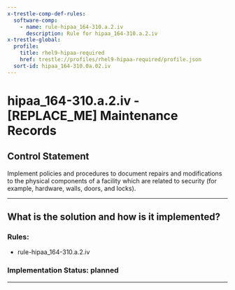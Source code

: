 ```yaml
---
x-trestle-comp-def-rules:
  software-comp:
    - name: rule-hipaa_164-310.a.2.iv
      description: Rule for hipaa_164-310.a.2.iv
x-trestle-global:
  profile:
    title: rhel9-hipaa-required
    href: trestle://profiles/rhel9-hipaa-required/profile.json
  sort-id: hipaa_164-310.0a.02.iv
---
```


# hipaa_164-310.a.2.iv - \[REPLACE_ME\] Maintenance Records

## Control Statement

Implement policies and procedures to document repairs and modifications to the physical components of a
facility which are related to security (for example, hardware, walls, doors, and locks).

______________________________________________________________________

## What is the solution and how is it implemented?

<!-- For implementation status enter one of: implemented, partial, planned, alternative, not-applicable -->

<!-- Note that the list of rules under ### Rules: is read-only and changes will not be captured after assembly to JSON -->

<!-- Add control implementation description here for control: hipaa_164-310.a.2.iv -->

### Rules:

  - rule-hipaa_164-310.a.2.iv

### Implementation Status: planned

______________________________________________________________________
